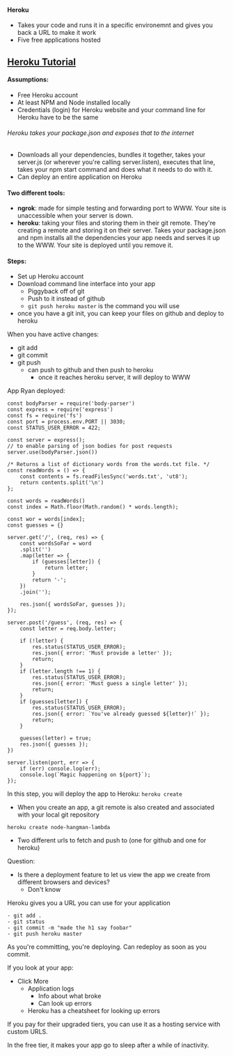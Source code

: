 #### Heroku

- Takes your code and runs it in a specific environemnt and gives you back a URL to make it work
- Five free applications hosted

## [Heroku Tutorial](https://devcenter.heroku.com/articles/getting-started-with-nodejs#introduction)

#### Assumptions:

- Free Heroku account
- At least NPM and Node installed locally
- Credentials (login) for Heroku website and your command line for Heroku have to be the same

###### Heroku takes your package.json and exposes that to the internet

- Downloads all your dependencies, bundles it together, takes your server.js (or wherever you're calling server.listen), executes that line, takes your npm start command and does what it needs to do with it.
- Can deploy an entire application on Heroku

#### Two different tools:

- **ngrok**: made for simple testing and forwarding port to WWW. Your site is unaccessible when your server is down.
- **heroku**: taking your files and storing them in their git remote. They're creating a remote and storing it on their server. Takes your package.json and npm installs all the dependencies your app needs and serves it up to the WWW. Your site is deployed until you remove it.

#### Steps:

- Set up Heroku account
- Download command line interface into your app
  - Piggyback off of git
  - Push to it instead of github
  - `git push heroku master` is the command you will use
- once you have a git init, you can keep your files on github and deploy to heroku

When you have active changes:

- git add
- git commit
- git push
  - can push to github and then push to heroku
    - once it reaches heroku server, it will deploy to WWW

App Ryan deployed:

```
const bodyParser = require('body-parser')
const express = require('express')
const fs = require('fs')
const port = process.env.PORT || 3030;
const STATUS_USER_ERROR = 422;

const server = express();
// to enable parsing of json bodies for post requests
server.use(bodyParser.json())

/* Returns a list of dictionary words from the words.txt file. */
const readWords = () => {
    const contents = fs.readFilesSync('words.txt', 'ut8');
    return contents.split('\n')
};

const words = readWords()
const index = Math.floor(Math.random() * words.length);

const wor = words[index];
const guesses = {}

server.get('/', (req, res) => {
    const wordsSoFar = word
    .split('')
    .map(letter => {
        if (guesses[letter]) {
            return letter;
        }
        return '-';
    })
    .join('');

    res.json({ wordsSoFar, guesses });
});

server.post('/guess', (req, res) => {
    const letter = req.body.letter;

    if (!letter) {
        res.status(STATUS_USER_ERROR);
        res.json({ error: 'Must provide a letter' });
        return;
    }
    if (letter.length !== 1) {
        res.status(STATUS_USER_ERROR);
        res.json({ error: 'Must guess a single letter' });
        return;
    }
    if (guesses[letter]) {
        res.status(STATUS_USER_ERROR);
        res.json({ error: `You've already guessed ${letter}!` });
        return;
    }

    guesses(letter) = true;
    res.json({ guesses });
})

server.listen(port, err => {
    if (err) console.log(err);
    console.log(`Magic happening on ${port}`);
});
```

In this step, you will deploy the app to Heroku:
`heroku create`

- When you create an app, a git remote is also created and associated with your local git repository

`heroku create node-hangman-lambda`

- Two different urls to fetch and push to (one for github and one for heroku)

Question:

- Is there a deployment feature to let us view the app we create from different browsers and devices?
  - Don't know

Heroku gives you a URL you can use for your application

```
- git add .
- git status
- git commit -m "made the h1 say foobar"
- git push heroku master
```

As you're committing, you're deploying. Can redeploy as soon as you commit.

If you look at your app:

- Click More
  - Application logs
    - Info about what broke
    - Can look up errors
  - Heroku has a cheatsheet for looking up errors

If you pay for their upgraded tiers, you can use it as a hosting service with custom URLS.

In the free tier, it makes your app go to sleep after a while of inactivity.
